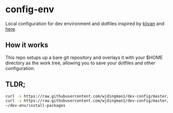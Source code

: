# config-env
Local configuration for dev environment and dotfiles inspired by [kjivan](https://github.com/kjivan) and [here](https://www.atlassian.com/git/tutorials/dotfiles).

## How it works
This repo setups up a bare git repository and overlays it with your $HOME directory as the work tree, allowing you to save your dotfiles and other configuration.

## TLDR;

```bash
curl -s https://raw.githubusercontent.com/wjdingman1/dev-config/master/dev-config/install-brew-and-zsh | bash
curl -s https://raw.githubusercontent.com/wjdingman1/dev-config/master/dev-config/setup-dev-env | bash
~/dev-env/install-packages
```
